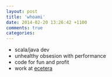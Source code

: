 ```yaml
---
layout: post
title: 'whoami'
date: 2014-02-20 13:26:42 +1100
comments: true
categories: 
---
```

- scala/java dev
- unhealthy obsesion with performance
- code for fun and profit
- work at [ecetera](http://www.ecetera.com.au)

